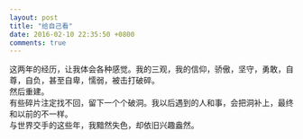 ```yaml
---
layout: post
title: "给自己看"
date: 2016-02-10 22:35:50 +0800
comments: true
---
```

这两年的经历，让我体会各种感觉。我的三观，我的信仰，骄傲，坚守，勇敢，自尊，自负，甚至自卑，懦弱，被击打破碎。  
然后重建。  
有些碎片注定找不回，留下一个个破洞。我以后遇到的人和事，会把洞补上，最终和以前的不一样。  
与世界交手的这些年，我黯然失色，却依旧兴趣盎然。
